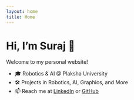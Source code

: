 ```yaml
---
layout: home
title: Home
---
```


# Hi, I’m Suraj 👋  
Welcome to my personal website!  

- 🎓 Robotics & AI @ Plaksha University  
- 🛠️ Projects in Robotics, AI, Graphics, and More  
- 📫 Reach me at [LinkedIn](https://www.linkedin.com/surajdayma) or [GitHub](https://github.com/suraj1102)
